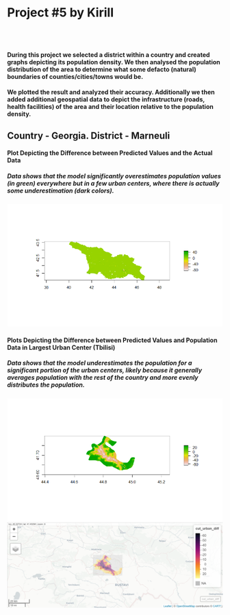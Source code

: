 # Project #5 by Kirill
<br><br>
#### During this project we selected a district within a country and created graphs depicting its population density. We then analysed the population distribution of the area to determine what some defacto (natural) boundaries of counties/cities/towns would be.
#### We plotted the result and analyzed their accuracy. Additionally we then added additional geospatial data to depict the infrastructure (roads, health facilities) of the area and their location relative to the population density.
## Country - Georgia. District - Marneuli 

#### Plot Depicting the Difference between Predicted Values and the Actual Data
##### Data shows that the model significantly overestimates population values (in green) everywhere but in a few urban centers, where there is actually some underestimation (dark colors).
![](4_1_total_diff.png)
<br>
#### Plots Depicting the Difference between Predicted Values and Population Data in Largest Urban Center (Tbilisi)
##### Data shows that the model underestimates the population for a significant portion of the urban centers, likely because it generally averages population with the rest of the country and more evenly distributes the population. 
![](4_1_urban_diff.png)
<br>
![](4_1_urban_map_diff.png)
